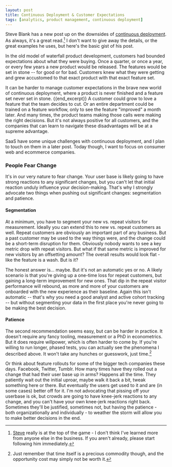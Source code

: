 ```yaml
---
layout: post
title: Continuous Deployment & Customer Expectations
tags: [analytics, product management, continuous deployment]
---
```

Steve Blank has a new post up on the downsides of [continuous deployment](http://steveblank.com/2014/01/06/15756/). As always, it's a great read.[^1] I don't want to give away the details, or the great examples he uses, but here's the basic gist of his post.

In the old model of waterfall product development, customers had bounded expectations about what they were buying. Once a quarter, or once a year, or every few years a new product would be released. The features would be set in stone -- for good or for bad. Customers knew what they were getting and grew accustomed to that exact product with that exact feature set.

It can be harder to manage customer expectations in the brave new world of continuous deployment, where a product is never finished and a feature set never set in stone. {{end_excerpt}}	A customer could grow to love a feature that the team decides to cut. Or an entire department could be trained on a feature workflow, only to see the feature "improved" a month later. And many times, the product teams making those calls were making the right decisions. But it's not always positive for all customers, and the companies that can learn to navigate these disadvantages will be at a supreme advantage.

SaaS have some unique challenges with continuous deployment, and I plan to touch on them in a later post. Today though, I want to focus on consumer web and ecommerce companies.

### People Fear Change
It's in our very nature to fear change. Your user base is likely going to have strong reactions to any significant changes, but you can't let that initial reaction unduly influence your decision-making. That's why I strongly advocate two things when pushing out significant changes: segmentation and patience.

#### Segmentation
At a minimum, you have to segment your new vs. repeat visitors for measurement. Ideally you can extend this to new vs. repeat customers as well. Repeat customers are obviously an important part of any business. But a past customer may be used to the way things were, and the change could be a short-term disruption for them. Obviously nobody wants to see a key metric drop with repeat visitors. But what if that same metric is improved for new visitors by an offsetting amount? The overall results would look flat - like the feature is a wash. But is it?

The honest answer is... maybe. But it's not an automatic yes or no. A likely scenario is that you're giving up a one-time loss for repeat customers, but gaining a long-term improvement for new ones. That dip in the repeat visitor performance will rebound, as more and more of your customers are onboarded with the new experience as their baseline. Again this isn't automatic -- that's why you need a good analyst and active cohort tracking -- but without segmenting your data in the first place you're never going to be making the best decision.

#### Patience
The second recommendation seems easy, but can be harder in practice. It doesn't require any fancy tooling, measurement or a PhD in econometrics. But it does require willpower, which is often harder to come by. If you're willing to run longer, phased tests, you can actually see the phenomena I described above. It won't take any hunches or guesswork, just time.[^2]

Or think about feature rollouts for some of the bigger tech companies these days. Facebook, Twitter, Tumblr. How many times have they rolled out a change that had their user base up in arms? Happens all the time. They patiently wait out the initial uproar, maybe walk it back a bit, tweak something here or there. But eventually the users get used to it and are (in some cases) better off for it. I'm not advocating that pissing off your userbase is ok, but crowds are going to have knee-jerk reactions to any change, and you can't have your own knee-jerk reactions right back. Sometimes they'll be justified, sometimes not, but having the patience - both organizationally and individually - to weather the storm will allow you to make better decisions in the end.

[^1]: [Steve](http://steveblank.com/) really is at the top of the game - I don't think I've learned more from anyone else in the business. If you aren't already, please start following him immediately.

[^2]: Just remember that time itself is a precious commodity though, and the opportunity cost may simply not be worth it.
